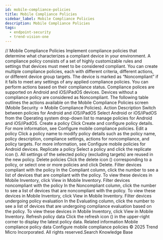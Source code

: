 ```yaml
---
id: mobile-compliance-policies
title: Mobile Compliance Policies
sidebar_label: Mobile Compliance Policies
description: Mobile Compliance Policies
tags:
  - endpoint-security
  - trend-vision-one
---
```


/*<![CDATA[*/ $('#title').html($('meta[name=map-description]').attr('content')); /*]]>*/ Mobile Compliance Policies Implement compliance policies that determine what characterizes a compliant device in your environment. A compliance policy consists of a set of highly customizable rules and settings that devices must meet to be considered compliant. You can create multiple compliance policies, each with different criteria, different actions, or different device group targets. The device is marked as “Noncompliant” if it fails to meet any settings of any applied compliance policies. You can perform actions based on their compliance status. Compliance polices are supported on Android and iOS/iPadOS devices. Devices without a compliance policy are considered as Noncompliant. The following table outlines the actions available on the Mobile Compliance Policies screen (Mobile Security → Mobile Compliance Policies). Action Description Switch between policies for Android and iOS/iPadOS Select Android or iOS/iPadOS from the Operating system drop-down list to manage policies for Android and iOS/iPadOS. Create a policy Click Create and configure policy details. For more information, see Configure mobile compliance policies. Edit a policy Click a policy name to modify policy details such as the policy name, policy description, compliance settings, actions for noncompliance, and policy targets. For more information, see Configure mobile policies for Android devices. Replicate a policy Select a policy and click the replicate icon (). All settings of the selected policy (excluding targets) are reused in the new policy. Delete policies Click the delete icon () corresponding to a policy, or select one or more policies and click Delete. Filter devices compliant with the policy In the Compliant column, click the number to see a list of devices that are compliant with the policy. To view these devices in Mobile Inventory, click View in Mobile Inventory. Filter devices noncompliant with the policy In the Noncompliant column, click the number to see a list of devices that are noncompliant with the policy. To view these devices in Mobile Inventory, click View in Mobile Inventory. Filter devices undergoing policy evaluation In the Evaluating column, click the number to see a list of devices that are undergoing compliance evaluation based on the policy. To view these devices in Mobile Inventory, click View in Mobile Inventory. Refresh policy data Click the refresh icon () in the upper-right corner to display the latest policy data. Related information Mobile compliance policy data Configure mobile compliance policies © 2025 Trend Micro Incorporated. All rights reserved.Search Knowledge Base